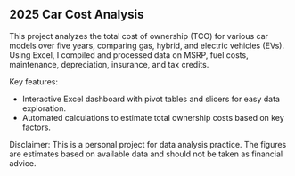 ## 2025 Car Cost Analysis
This project analyzes the total cost of ownership (TCO) for various car models over five years, comparing gas, hybrid, and electric vehicles (EVs). Using Excel, I compiled and processed data on MSRP, fuel costs, maintenance, depreciation, insurance, and tax credits.

Key features:
- Interactive Excel dashboard with pivot tables and slicers for easy data exploration.
- Automated calculations to estimate total ownership costs based on key factors.

Disclaimer: This is a personal project for data analysis practice. The figures are estimates based on available data and should not be taken as financial advice.
